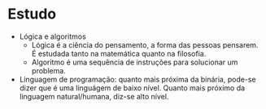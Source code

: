 # Estudo
- Lógica e algoritmos
  * Lógica é a ciência do pensamento, a forma das pessoas pensarem. É estudada tanto na matemática quanto na filosofia.
  * Algoritmo é uma sequência de instruções para solucionar um problema.
 - Linguagem de programação: quanto mais próxima da binária, pode-se dizer que é uma linguágem de baixo nível. Quanto mais próximo da linguagem natural/humana, diz-se alto nível. 
